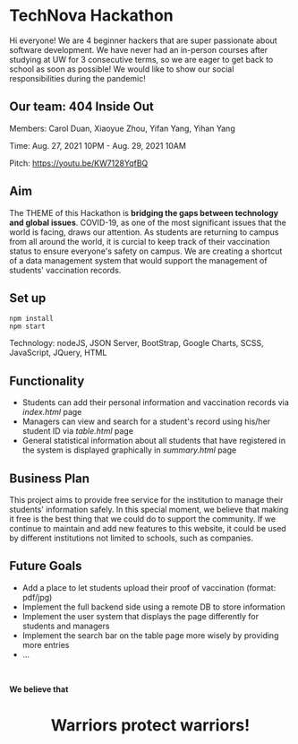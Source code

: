 # TechNova Hackathon

Hi everyone! We are 4 beginner hackers that are super passionate about software development. We have never had an in-person courses after studying at UW for 3 consecutive terms, so we are eager to get back to school as soon as possible! We would like to show our social responsibilities during the pandemic!

## Our team: 404 Inside Out
Members: Carol Duan, Xiaoyue Zhou, Yifan Yang, Yihan Yang

Time: Aug. 27, 2021 10PM - Aug. 29, 2021 10AM

Pitch: https://youtu.be/KW7128YqfBQ

## Aim
The THEME of this Hackathon is **bridging the gaps between technology and global issues**. COVID-19, as one of the most significant issues that the world is facing, draws our attention. As students are returning to campus from all around the world, it is curcial to keep track of their vaccination status to ensure everyone's safety on campus.
We are creating a shortcut of a data management system that would support the management of students' vaccination records.

## Set up
```shell
npm install
npm start
```

Technology: nodeJS, JSON Server, BootStrap, Google Charts, SCSS, JavaScript, JQuery, HTML


## Functionality
- Students can add their personal information and vaccination records via *index.html* page
- Managers can view and search for a student's record using his/her student ID via *table.html* page
- General statistical information about all students that have registered in the system is displayed graphically in *summary.html* page

## Business Plan
This project aims to provide free service for the institution to manage their students' information safely. In this special moment, we believe that making it free is the best thing that we could do to support the community. If we continue to maintain and add new features to this website, it could be
used by different institutions not limited to schools, such as companies.

## Future Goals
- Add a place to let students upload their proof of vaccination (format: pdf/jpg)
- Implement the full backend side using a remote DB to store information
- Implement the user system that displays the page differently for students and managers
- Implement the search bar on the table page more wisely by providing more entries
- ...

<br>

**We believe that**
<center><h1>Warriors protect warriors!</h1></center>
